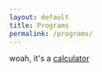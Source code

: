 ```yaml
---
layout: default
title: Programs
permalink: /programs/
---
```

<p>woah, it's a <a href="/programs/calculator">calculator</a></p>
